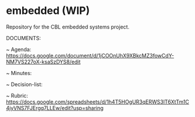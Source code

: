 # embedded (WIP)
Repository for the CBL embedded systems project.

DOCUMENTS: 

~ Agenda: https://docs.google.com/document/d/1jCOOnUhX9XBkcMZ3fowCdY-NM7VS227oX-ksaSzDYS8/edit

~ Minutes: 

~ Decision-list:

~ Rubric: https://docs.google.com/spreadsheets/d/1h4T5HOgUR3qERWS3lT6XtTm1C4jyVNS7FJErgq7LLEw/edit?usp=sharing

